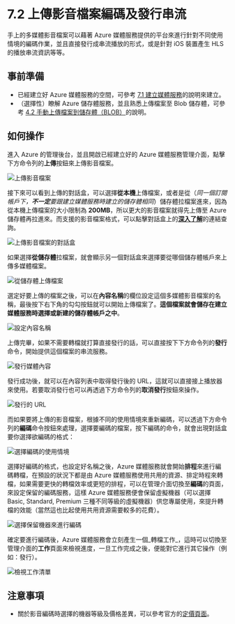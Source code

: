 # 7.2 上傳影音檔案編碼及發行串流

手上的多媒體影音檔案可以藉著 Azure 媒體服務提供的平台來進行針對不同使用情境的編碼作業，並且直接發行成串流播放的形式，或是針對 iOS 裝置產生 HLS 的播放串流資訊等等。

## 事前準備

* 已經建立好 Azure 媒體服務的空間，可參考 [7.1 建立媒體服務](01_create_media_service.md)的說明來建立。
* （選擇性）瞭解 Azure 儲存體服務，並且熟悉上傳檔案至 Blob 儲存體，可參考 [4.2 手動上傳檔案到儲存體（BLOB）](../chapter04/02_manual_upload_files_to_storage_blob.md)的說明。

## 如何操作

進入 Azure 的管理後台，並且開啟已經建立好的 Azure 媒體服務管理介面，點擊下方命令列的**上傳**按鈕來上傳影音檔案。

![上傳影音檔案](https://skgitbook.blob.core.windows.net/azurerecipestw/7-2-1-clicke-upload-command.png)

接下來可以看到上傳的對話盒，可以選擇**從本機**上傳檔案，或者是從（_同一個訂閱帳戶下，**不一定**要跟建立媒體服務時建立的儲存體相同_）儲存體拉檔案進來，因為從本機上傳檔案的大小限制為 **200MB**，所以更大的影音檔案就得先上傳至 Azure 儲存體再拉進來。而支援的影音檔案格式，可以點擊對話盒上的[**深入了解**](https://go.microsoft.com/fwLink/?LinkID=296860&clcid=0x7C04)的連結查詢。

![上傳影音檔案的對話盒](https://skgitbook.blob.core.windows.net/azurerecipestw/7-2-2-upload-media-file.png)

如果選擇**從儲存體**拉檔案，就會顯示另一個對話盒來選擇要從哪個儲存體帳戶來上傳多媒體檔案。

![從儲存體上傳檔案](https://skgitbook.blob.core.windows.net/azurerecipestw/7-2-3-upload-from-storage.png)

選定好要上傳的檔案之後，可以在**內容名稱**的欄位設定這個多媒體影音檔案的名稱，最後按下右下角的勾勾按鈕就可以開始上傳檔案了。**這個檔案就會儲存在建立媒體服務時選擇或新建的儲存體帳戶之中**。

![設定內容名稱](https://skgitbook.blob.core.windows.net/azurerecipestw/7-2-4-ready-to-upload.png)

上傳完畢，如果不需要轉檔就打算直接發行的話，可以直接按下下方命令列的**發行**命令，開始提供這個檔案的串流服務。

![發行媒體內容](https://skgitbook.blob.core.windows.net/azurerecipestw/7-2-5-publish-media-file.png)

發行成功後，就可以在內容列表中取得發行後的 URL，這就可以直接接上播放器來使用。若要取消發行也可以再透過下方命令列的**取消發行**按鈕來操作。

![發行的 URL](https://skgitbook.blob.core.windows.net/azurerecipestw/7-2-6-media-file-published.png)

而如果要將上傳的影音檔案，根據不同的使用情境來重新編碼，可以透過下方命令列的**編碼**命令按鈕來處理，選擇要編碼的檔案，按下編碼的命令，就會出現對話盒要你選擇欲編碼的格式：

![選擇編碼的使用情境](https://skgitbook.blob.core.windows.net/azurerecipestw/7-2-7-encode-media-file.png)

選擇好編碼的格式，也設定好名稱之後，Azure 媒體服務就會開始**排程**來進行編碼轉檔，在預設的狀況下都是由 Azure 媒體服務使用共用的資源、排定時程來轉檔，如果需要更快的轉檔效率或更短的排程，可以在管理介面切換至**編碼**的頁面，來設定保留的編碼服務，這樣 Azure 媒體服務便會保留虛擬機器（可以選擇 Basic, Standard, Premium 三種不同等級的虛擬機器）供您專屬使用，來提升轉檔的效能（當然這也比起使用共用資源需要較多的花費）。

![選擇保留機器來進行編碼](https://skgitbook.blob.core.windows.net/azurerecipestw/7-2-8-reserve-vm-for-encoding.png)

確定要進行編碼後，Azure 媒體服務會立刻產生一個_轉檔工作_，這時可以切換至管理介面的**工作**頁面來檢視進度，一旦工作完成之後，便能對它進行其它操作（例如：發行）。

![檢視工作清單](https://skgitbook.blob.core.windows.net/azurerecipestw/7-2-9-schedule-encoding-task.png)

## 注意事項

* 關於影音編碼時選擇的機器等級及價格差異，可以參考官方的[定價頁面](http://azure.microsoft.com/zh-tw/pricing/details/media-services/)。